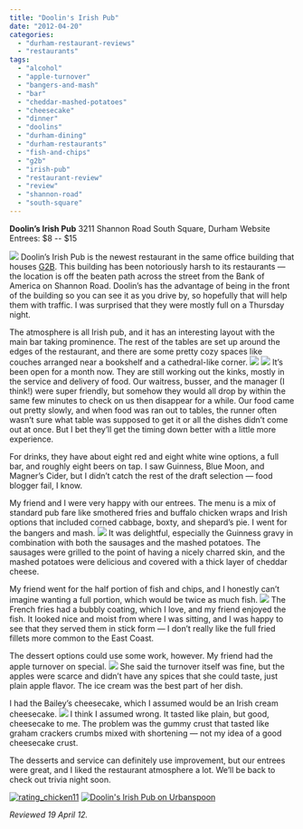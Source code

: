```yaml
---
title: "Doolin's Irish Pub"
date: "2012-04-20"
categories: 
  - "durham-restaurant-reviews"
  - "restaurants"
tags: 
  - "alcohol"
  - "apple-turnover"
  - "bangers-and-mash"
  - "bar"
  - "cheddar-mashed-potatoes"
  - "cheesecake"
  - "dinner"
  - "doolins"
  - "durham-dining"
  - "durham-restaurants"
  - "fish-and-chips"
  - "g2b"
  - "irish-pub"
  - "restaurant-review"
  - "review"
  - "shannon-road"
  - "south-square"
---
```


**Doolin’s Irish Pub** 3211 Shannon Road South Square, Durham Website Entrees: $8 -- $15

[![](http://carpedurham.com/wp-content/uploads/2012/04/Doolins01.jpg)](http://www.thegourmez.com/?attachment_id=) Doolin’s Irish Pub is the newest restaurant in the same office building that houses [G2B](http://www.thegourmez.com/2011/11/g2b-gastropub/ "G2B gastropub"). This building has been notoriously harsh to its restaurants — the location is off the beaten path across the street from the Bank of America on Shannon Road. Doolin’s has the advantage of being in the front of the building so you can see it as you drive by, so hopefully that will help them with traffic. I was surprised that they were mostly full on a Thursday night.

The atmosphere is all Irish pub, and it has an interesting layout with the main bar taking prominence. The rest of the tables are set up around the edges of the restaurant, and there are some pretty cozy spaces like couches arranged near a bookshelf and a cathedral-like corner. [![](http://carpedurham.com/wp-content/uploads/2012/04/Doolins03.jpg)](http://www.thegourmez.com/?attachment_id=) [![](http://carpedurham.com/wp-content/uploads/2012/04/Doolins02.jpg)](http://www.thegourmez.com/?attachment_id=) It’s been open for a month now. They are still working out the kinks, mostly in the service and delivery of food. Our waitress, busser, and the manager (I think!) were super friendly, but somehow they would all drop by within the same few minutes to check on us then disappear for a while. Our food came out pretty slowly, and when food was ran out to tables, the runner often wasn’t sure what table was supposed to get it or all the dishes didn’t come out at once. But I bet they’ll get the timing down better with a little more experience.

For drinks, they have about eight red and eight white wine options, a full bar, and roughly eight beers on tap. I saw Guinness, Blue Moon, and Magner’s Cider, but I didn’t catch the rest of the draft selection — food blogger fail, I know.

My friend and I were very happy with our entrees. The menu is a mix of standard pub fare like smothered fries and buffalo chicken wraps and Irish options that included corned cabbage, boxty, and shepard’s pie. I went for the bangers and mash. [![](http://carpedurham.com/wp-content/uploads/2012/04/Doolins05.jpg)](http://www.thegourmez.com/?attachment_id=) It was delightful, especially the Guinness gravy in combination with both the sausages and the mashed potatoes. The sausages were grilled to the point of having a nicely charred skin, and the mashed potatoes were delicious and covered with a thick layer of cheddar cheese.

My friend went for the half portion of fish and chips, and I honestly can’t imagine wanting a full portion, which would be twice as much fish. [![](http://carpedurham.com/wp-content/uploads/2012/04/Doolins04.jpg)](http://www.thegourmez.com/?attachment_id=) The French fries had a bubbly coating, which I love, and my friend enjoyed the fish. It looked nice and moist from where I was sitting, and I was happy to see that they served them in stick form — I don’t really like the full fried fillets more common to the East Coast.

The dessert options could use some work, however. My friend had the apple turnover on special. [![](http://carpedurham.com/wp-content/uploads/2012/04/Doolins06.jpg)](http://www.thegourmez.com/?attachment_id=) She said the turnover itself was fine, but the apples were scarce and didn’t have any spices that she could taste, just plain apple flavor. The ice cream was the best part of her dish.

I had the Bailey’s cheesecake, which I assumed would be an Irish cream cheesecake. [![](http://carpedurham.com/wp-content/uploads/2012/04/Doolins07.jpg)](http://www.thegourmez.com/?attachment_id=) I think I assumed wrong. It tasted like plain, but good, cheesecake to me. The problem was the gummy crust that tasted like graham crackers crumbs mixed with shortening — not my idea of a good cheesecake crust.

The desserts and service can definitely use improvement, but our entrees were great, and I liked the restaurant atmosphere a lot. We’ll be back to check out trivia night soon.

[![](http://s3.amazonaws.com/thegourmez-wpmedia/2009/02/rating_chicken11.gif "rating_chicken11")](http://s3.amazonaws.com/thegourmez-wpmedia/2009/02/rating_chicken11.gif) [![Doolin's Irish Pub on Urbanspoon](http://www.urbanspoon.com/b/link/1674915/minilink.gif)](http://www.urbanspoon.com/r/25/1674915/restaurant/Hope-Valley/Doolins-Irish-Pub-Durham)

_Reviewed 19 April 12._
